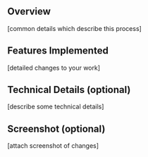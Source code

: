 ## Overview

[common details which describe this process]

## Features Implemented

[detailed changes to your work]

## Technical Details (optional)

[describe some technical details]

## Screenshot (optional)

[attach screenshot of changes]
